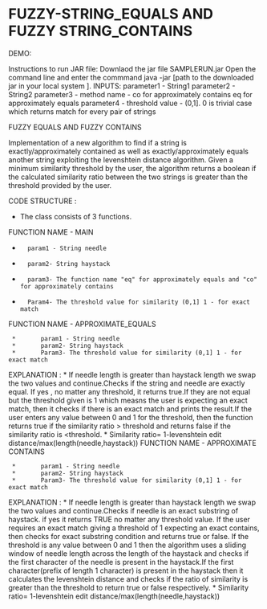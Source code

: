 # FUZZY-STRING_EQUALS AND FUZZY STRING_CONTAINS

DEMO:

Instructions to run JAR file:
Downlaod the jar file SAMPLERUN.jar
Open the command line and enter the commmand
java -jar [path to the downloaded jar in your local system ].
INPUTS:
parameter1 - String1
parameter2 - String2
parameter3 - method name - co for approximately contains eq for approximately equals
parameter4 - threshold value - (0,1]. 0 is trivial case which returns match for every pair of strings


FUZZY EQUALS AND FUZZY CONTAINS
 
Implementation of a new algorithm to find if a string is exactly/approximately contained as well as exactly/approximately equals another string exploiting the levenshtein distance algorithm. Given a minimum similarity threshold by the user, the algorithm returns a boolean if the calculated similarity ratio between the two strings is greater than the threshold provided by the user. 

CODE STRUCTURE :
* The class consists of 3 functions.

FUNCTION NAME - MAIN
*       param1 - String needle
*       param2- String haystack
*       param3- The function name "eq" for approximately equals and "co" for approximately contains
*       Param4- The threshold value for similarity (0,1] 1 - for exact match 
FUNCTION NAME - APPROXIMATE_EQUALS

     *       param1 - String needle
     *       param2- String haystack
     *       Param3- The threshold value for similarity (0,1] 1 - for exact match
EXPLANATION :
     *       If needle length is greater than haystack length we swap the two values and continue.Checks if the string and needle are exactly equal. If yes , no matter any threshold, it returns true.If they are not equal but the threshold given is 1 which measns the user is expecting an exact match, then it checks if there is an exact match and prints the result.If the user enters any value between 0 and 1 for the threshold, then the function returns true if the similarity ratio > threshold and returns false if the similarity ratio is <threshold.
     *       Similarity ratio= 1-levenshtein edit distance/max(length(needle,haystack))
FUNCTION NAME - APPROXIMATE CONTAINS
     
     *       param1 - String needle
     *       param2- String haystack
     *       Param3- The threshold value for similarity (0,1] 1 - for exact match
EXPLANATION :
     *       If needle length is greater than haystack length we swap the two values and continue.Checks if needle is an exact substring of haystack. if yes it returns TRUE no matter any threshold value. If the user requires an exact match giving a threshold of 1 expecting an exact contains, then checks for exact substring condition and returns true or false. If the threshold is any value between 0 and 1 then the algorithm uses a sliding window of needle length across the length of the haystack and checks if the first character of the needle is present in the haystack.If the first character(prefix of length 1 character) is present in the haystack then it calculates the levenshtein distance and checks if the ratio of similarity is greater than the threshold to return true or false respectively.
     *       Similarity ratio= 1-levenshtein edit distance/max(length(needle,haystack))
